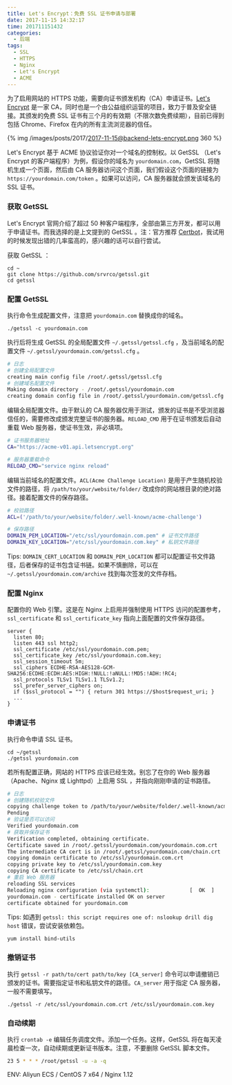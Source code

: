 ```yaml
---
title: Let's Encrypt：免费 SSL 证书申请与部署
date: 2017-11-15 14:32:17
time: 201711151432
categories:
  - 后端
tags:
  - SSL
  - HTTPS
  - Nginx
  - Let's Encrypt
  - ACME
---
```


为了启用网站的 HTTPS 功能，需要向证书颁发机构（CA）申请证书。[Let's Encrypt](https://letsencrypt.org/) 是一家 CA，同时也是一个由公益组织运营的项目，致力于普及安全链接。其颁发的免费 SSL 证书有三个月的有效期（不限次数免费续期），目前已得到包括 Chrome、Firefox 在内的所有主流浏览器的信任。

<!-- more -->

{% img /images/posts/2017/2017-11-15@backend-lets-encrypt.png 360 %}

Let's Encrypt 基于 ACME 协议验证你对一个域名的控制权。以 GetSSL （Let's Encrypt 的客户端程序）为例，假设你的域名为 `yourdomain.com`，GetSSL 将随机生成一个页面，然后由 CA 服务器访问这个页面，我们假设这个页面的链接为 `https://yourdomain.com/token` 。如果可以访问，CA 服务器就会颁发该域名的 SSL 证书。


### 获取 GetSSL

Let's Encrypt 官网介绍了超过 50 种客户端程序，全部由第三方开发，都可以用于申请证书。而我选择的是上文提到的 GetSSL 。注：官方推荐 [Certbot](https://certbot.eff.org/)，我试用的时候发现出错的几率蛮高的，感兴趣的话可以自行尝试。 

获取 GetSSL ： 


```
cd ~
git clone https://github.com/srvrco/getssl.git
cd getssl
```


### 配置 GetSSL

执行命令生成配置文件，注意把 `yourdomain.com` 替换成你的域名。

```
./getssl -c yourdomain.com
```

执行后将生成 GetSSL 的全局配置文件 `~/.getssl/getssl.cfg` ，及当前域名的配置文件 `~/.getssl/yourdomain.com/getssl.cfg` 。

``` sh
# 日志
# 创建全局配置文件
creating main config file /root/.getssl/getssl.cfg
# 创建域名配置文件
Making domain directory - /root/.getssl/yourdomain.com
creating domain config file in /root/.getssl/yourdomain.com/getssl.cfg
```

编辑全局配置文件。由于默认的 CA 服务器仅用于测试，颁发的证书是不受浏览器信任的，需要修改成颁发完整证书的服务器。`RELOAD_CMD` 用于在证书颁发后自动重载 Web 服务器，使证书生效，非必填项。

``` sh
# 证书服务器地址
CA="https://acme-v01.api.letsencrypt.org"

# 服务器重载命令
RELOAD_CMD="service nginx reload"
```


编辑当前域名的配置文件。`ACL(Acme Challenge Location)` 是用于产生随机校验文件的路径，将 `/path/to/your/website/folder/` 改成你的网站根目录的绝对路径。接着配置文件的保存路径。


``` sh
# 校验路径
ACL=('/path/to/your/website/folder/.well-known/acme-challenge')

# 保存路径
DOMAIN_PEM_LOCATION="/etc/ssl/yourdomain.com.pem" # 证书文件路径
DOMAIN_KEY_LOCATION="/etc/ssl/yourdomain.com.key" # 私钥文件路径
```

Tips: `DOMAIN_CERT_LOCATION` 和  `DOMAIN_PEM_LOCATION` 都可以配置证书文件路径，后者保存的证书包含证书链。如果不慎删除，可以在 `~/.getssl/yourdomain.com/archive` 找到每次签发的文件存档。

### 配置 Nginx

配置你的 Web 引擎。这是在 Nginx 上启用并强制使用 HTTPS 访问的配置参考，`ssl_certificate` 和 `ssl_certificate_key` 指向上面配置的文件保存路径。

```
server {
  listen 80;
  listen 443 ssl http2;
  ssl_certificate /etc/ssl/yourdomain.com.pem;
  ssl_certificate_key /etc/ssl/yourdomain.com.key;
  ssl_session_timeout 5m;
  ssl_ciphers ECDHE-RSA-AES128-GCM-SHA256:ECDHE:ECDH:AES:HIGH:!NULL:!aNULL:!MD5:!ADH:!RC4;
  ssl_protocols TLSv1 TLSv1.1 TLSv1.2;
  ssl_prefer_server_ciphers on;
  if ($ssl_protocol = "") { return 301 https://$host$request_uri; }
  ...
}
```


### 申请证书

执行命令申请 SSL 证书。

```
cd ~/getssl
./getssl yourdomain.com
```


若所有配置正确，网站的 HTTPS 应该已经生效。别忘了在你的 Web 服务器（Apache、Nginx 或 Lighttpd）上启用 SSL ，并指向刚刚申请的证书路径。

``` sh
# 日志
# 创建随机校验文件
copying challenge token to /path/to/your/website/folder/.well-known/acme-challenge/2ALrFFPercPe1i9-jA-_DBEJqlrPevCIf0Fzdk3HjWI
Pending
# 验证是否可以访问
Verified yourdomain.com
# 获取并保存证书
Verification completed, obtaining certificate.
Certificate saved in /root/.getssl/yourdomain.com/yourdomain.com.crt
The intermediate CA cert is in /root/.getssl/yourdomain.com/chain.crt
copying domain certificate to /etc/ssl/yourdomain.com.crt
copying private key to /etc/ssl/yourdomain.com.key
copying CA certificate to /etc/ssl/chain.crt
# 重启 Web 服务器
reloading SSL services
Reloading nginx configuration (via systemctl):             [  OK  ]
yourdomain.com - certificate installed OK on server
certificate obtained for yourdomain.com
```

Tips: 如遇到 `getssl: this script requires one of: nslookup drill dig host` 错误，尝试安装依赖包。

```
yum install bind-utils

```

### 撤销证书

执行 `getssl -r path/to/cert path/to/key [CA_server]` 命令可以申请撤销已颁发的证书。需要指定证书和私钥文件的路径。`CA_server` 用于指定 CA 服务器，一般不需要填写。

```
./getssl -r /etc/ssl/yourdomain.com.crt /etc/ssl/yourdomain.com.key
 ```

### 自动续期

执行 `crontab -e` 编辑任务调度文件。添加一个任务。这样，GetSSL 将在每天凌晨检查一次，自动续期或更新证书版本。注意，不要删除 GetSSL 脚本文件。

``` sh
23 5 * * * /root/getssl -u -a -q
```


ENV: Aliyun ECS / CentOS 7 x64 / Nginx 1.12